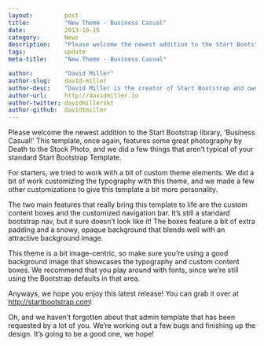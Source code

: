 ```yaml
---
layout:			post
title:			"New Theme - Business Casual"
date:			2013-10-15
category:		News
description:	"Please welcome the newest addition to the Start Bootstrap library..."
tags:			update
meta-title:		"New Theme - Business Casual"

author:			"David Miller"
author-slug:	david-miller
author-desc:	"David Miller is the creator of Start Bootstrap and owner of Blackrock Digital. He is a front end web designer and developer working out of sunny Orlando, Florida."
author-url:		http://davidmiller.io
author-twitter:	davidmillerskt
author-github:	davidtmiller
---
```

Please welcome the newest addition to the Start Bootstrap library, ‘Business Casual!’ This template, once again, features some great photography by Death to the Stock Photo, and we did a few things that aren’t typical of your standard Start Bootstrap Template.

For starters, we tried to work with a bit of custom theme elements. We did a bit of work customizing the typography with this theme, and we made a few other customizations to give this template a bit more personality.

The two main features that really bring this template to life are the custom content boxes and the customized navigation bar. It’s still a standard bootstrap nav, but it sure doesn’t look like it! The boxes feature a bit of extra padding and a snowy, opaque background that blends well with an attractive background image.

This theme is a bit image-centric, so make sure you’re using a good background image that showcases the typography and custom content boxes. We recommend that you play around with fonts, since we’re still using the Bootstrap defaults in that area.

Anyways, we hope you enjoy this latest release! You can grab it over at http://startbootstrap.com!

Oh, and we haven’t forgotten about that admin template that has been requested by a lot of you. We’re working out a few bugs and finishing up the design. It’s going to be a good one, we hope!